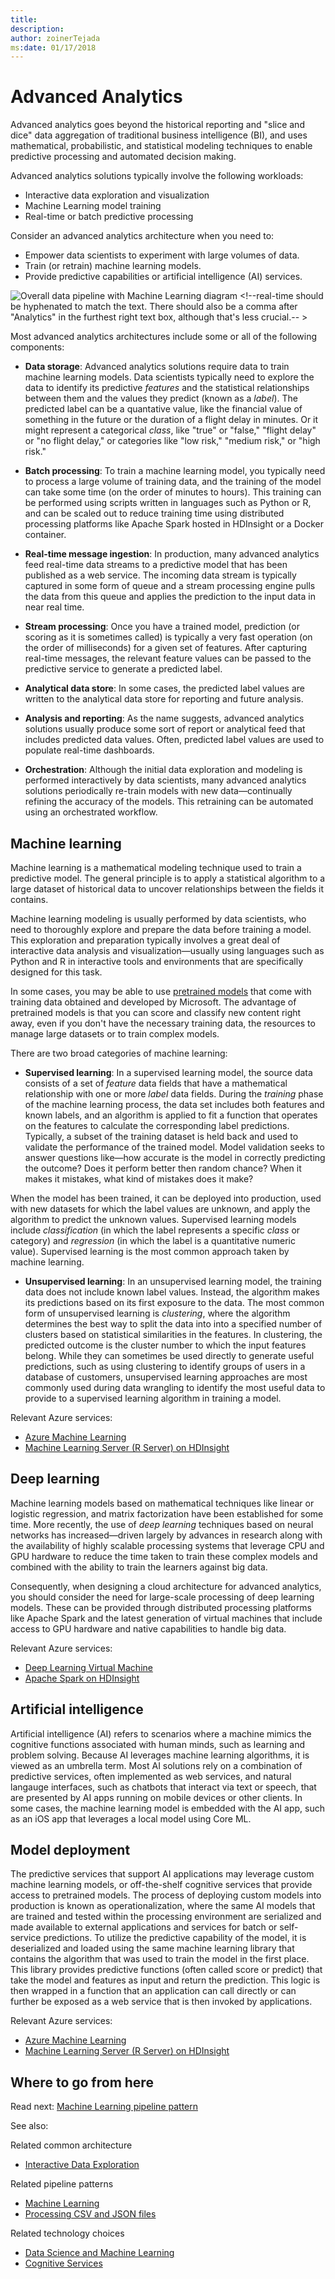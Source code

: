 ```yaml
---
title: 
description: 
author: zoinerTejada
ms:date: 01/17/2018
---
```


# Advanced Analytics

Advanced analytics goes beyond the historical reporting and "slice and dice" <!--I made a comment in another doc about this being slang and that it should be replaced for ESL readers. Unfortunately, I'm not sure which doc that was, but it would be best if they matched.-->data aggregation of traditional business intelligence (BI), and uses mathematical, probabilistic, and statistical modeling techniques to enable predictive processing and automated decision making.

Advanced analytics solutions typically involve the following workloads:

* Interactive data exploration and visualization
* Machine Learning model training
* Real-time or batch predictive processing

Consider an advanced analytics architecture when you need to:

* Empower data scientists to experiment with large volumes of data.
* Train (or retrain) machine learning models.
* Provide predictive capabilities or artificial intelligence (AI) services.

![Overall data pipeline with Machine Learning diagram](./images/data-pipeline-ml.png) <!--real-time should be hyphenated to match the text. There should also be a comma after "Analytics" in the furthest right text box, although that's less crucial.-- >

Most advanced analytics architectures include some or all of the following components:

* **Data storage**: Advanced analytics solutions require data to train machine learning models. Data scientists typically need to explore the data to identify its predictive *features* and the statistical relationships between them and the values they predict (known as a *label*). The predicted label can be a quantative value, like the financial value of something in the future or the duration of a flight delay in minutes. Or it might represent a categorical *class*, like "true" or "false," "flight delay" or "no flight delay," or categories like "low risk," "medium risk," or "high risk."<!--MS style is to put the punctuation inside the quotation marks.-->

* **Batch processing**: To train a machine learning model, you typically need to process a large volume of training data, and the training of the model can take some time (on the order of minutes to hours). This training can be performed using scripts written in languages such as Python or R, and can be scaled out to reduce training time using distributed processing platforms like Apache Spark hosted in HDInsight or a Docker container.

* **Real-time message ingestion**: In production, many advanced analytics feed real-time data streams to a predictive model that has been published as a web service. The incoming data stream is typically captured in some form of queue and a stream processing engine pulls the data from this queue and applies the prediction to the input data in near real time.  

* **Stream processing**: Once you have a trained model, prediction (or scoring as it is sometimes called) is typically a very fast operation (on the order of milliseconds) for a given set of features.  After capturing real-time messages, the relevant feature values can be passed to the predictive service to generate a predicted label.

* **Analytical data store**: In some cases, the predicted label values are written to the analytical data store for reporting and future analysis.

* **Analysis and reporting**: As the name suggests, advanced analytics solutions usually produce some sort of report or analytical feed that includes predicted data values. Often, predicted label values are used to populate real-time dashboards.

* **Orchestration**: Although the initial data exploration and modeling is performed interactively by data scientists, many advanced analytics solutions periodically re-train models with new data&mdash;continually refining the accuracy of the models. This retraining can be automated using an orchestrated workflow.

## Machine learning
Machine learning is a mathematical modeling technique used to train a predictive model. The general principle is to apply a statistical algorithm to a large dataset of historical data to uncover relationships between the fields it contains.

Machine learning modeling is usually performed by data scientists, who need to thoroughly explore and prepare the data before training a model. This exploration and preparation typically involves a great deal of interactive data analysis and visualization&mdash;usually using languages such as Python and R in interactive tools and environments that are specifically designed for this task.

In some cases, you may be able to use [pretrained models](/machine-learning-server/install/microsoftml-install-pretrained-models) that come with training data obtained and developed by Microsoft. The advantage of pretrained models is that you can score and classify new content right away, even if you don't have the necessary training data, the resources to manage large datasets or to train complex models.

There are two broad categories of machine learning:

* **Supervised learning**: In a supervised learning model, the source data consists of a set of *feature* data fields that have a mathematical relationship with one or more *label* data fields. During the *training* phase of the machine learning process, the data set includes both features and known labels, and an algorithm is applied to fit a function that operates on the features to calculate the corresponding label predictions. Typically, a subset of the training dataset is held back and used to validate the performance of the trained model. Model validation seeks to answer questions like&mdash;how accurate is the model in correctly predicting the outcome? Does it perform better then random chance? When it makes it mistakes, what kind of mistakes does it make? 

When the model has been trained, it can be deployed into production, used with new datasets for which the label values are unknown, and apply the algorithm to predict the unknown values. Supervised learning models include *classification* (in which the label represents a specific *class* or category) and *regression* (in which the label is a quantitative numeric value). Supervised learning is the most common approach taken by machine learning. 

* **Unsupervised learning**: In an unsupervised learning model, the training data does not include known label values. Instead, the algorithm makes its predictions based on its first exposure to the data. The most common form of unsupervised learning is *clustering*, where the algorithm determines the best way to split the data into into a specified number of clusters based on statistical similarities in the features. In clustering, the predicted outcome is the cluster number to which the input features belong. While they can sometimes be used directly to generate useful predictions, such as using clustering to identify groups of users in a database of customers, unsupervised learning approaches are most commonly used during data wrangling <!--slang again, the most common definition of wrangle is to fight or argue, so that could be confusing for an ESL reader, plus it rarely is used on MSDN. Not sure what would be the mose precise word to replace it with.--> to identify the most useful data to provide to a supervised learning algorithm in training a model.  

Relevant Azure services:

- [Azure Machine Learning](/azure/machine-learning/)
- [Machine Learning Server (R Server) on HDInsight](/azure/hdinsight/r-server/r-server-overview)

## Deep learning

Machine learning models based on mathematical techniques like linear or logistic regression, and matrix factorization have been established for some time. More recently, the use of *deep learning* techniques based on neural networks has increased&mdash;driven largely by advances in research along with the availability of highly scalable processing systems that leverage CPU and GPU hardware to reduce the time taken to train these complex models and combined with the ability to train the learners against big data. <!--This is quite a sentence. Could it end after "models" or is that last bit really necessary? Maybe it would be better to eliminate the emdash and break into two? Also, I removed "in this area" because that seems like a given.-->

Consequently, when designing a cloud architecture for advanced analytics, you should consider the need for large-scale processing of deep learning models. These can be provided through distributed processing platforms like Apache Spark and the latest generation of virtual machines that include access to GPU hardware and native capabilities to handle big data.

Relevant Azure services:

- [Deep Learning Virtual Machine](/azure/machine-learning/data-science-virtual-machine/deep-learning-dsvm-overview)
- [Apache Spark on HDInsight](/azure/hdinsight/spark/apache-spark-overview)

## Artificial intelligence

Artificial intelligence (AI) refers to scenarios where a machine mimics the cognitive functions associated with human minds, such as learning and problem solving. Because AI leverages machine learning algorithms, it is viewed as an umbrella term. Most AI solutions rely on a combination of predictive services, often implemented as web services, and natural langauge interfaces, such as chatbots that interact via text or speech, that are presented by AI apps running on mobile devices or other clients. In some cases, the machine learning model is embedded with the AI app, such as an iOS app that leverages a local model using Core ML.  

## Model deployment
The predictive services that support AI applications may leverage custom machine learning models, or off-the-shelf cognitive services that provide access to pretrained models. The process of deploying custom models into production is known as operationalization, where the same AI models that are trained and tested within the processing environment are serialized and made available to external applications and services for batch or self-service predictions. To utilize the predictive capability of the model, it is deserialized and loaded using the same machine learning library that contains the algorithm that was used to train the model in the first place. This library provides predictive functions (often called score or predict) that take the model and features as input and return the prediction. This logic is then wrapped in a function that an application can call directly or can further be exposed as a web service that is then invoked by applications. 


Relevant Azure services:

- [Azure Machine Learning](/azure/machine-learning/)
- [Machine Learning Server (R Server) on HDInsight](/azure/hdinsight/r-server/r-server-overview)

## Where to go from here

Read next: [Machine Learning pipeline pattern](../pipeline-patterns/machine-learning-at-scale.md)

See also:

Related common architecture
- [Interactive Data Exploration](../common-architectures/interactive-data-exploration.md)

Related pipeline patterns
- [Machine Learning](../pipeline-patterns/machine-learning-at-scale.md)
- [Processing CSV and JSON files](../pipeline-patterns/processing-csv-and-json-files.md)

Related technology choices
- [Data Science and Machine Learning](../technology-choices/data-science-and-machine-learning.md)
- [Cognitive Services](../technology-choices/cognitive-services.md)

